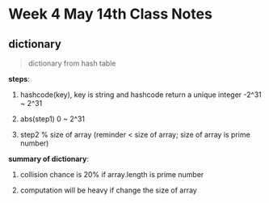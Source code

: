 # Week 4 May 14th Class Notes

## dictionary
> dictionary from hash table

**steps**:
1. hashcode(key), key is string and hashcode return a unique integer -2^31 ~ 2^31

2. abs(step1) 0 ~ 2^31  

3. step2 % size of array (reminder < size of array; size of array is prime number)

**summary of dictionary**:
1. collision chance is 20% if array.length is prime number

2. computation will be heavy if change the size of array
